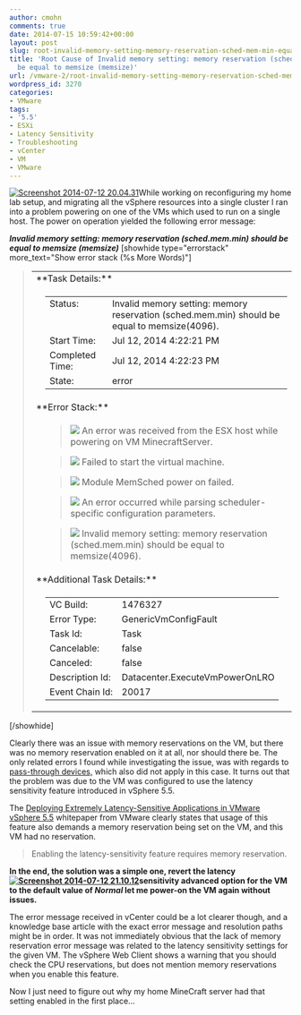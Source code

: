 ```yaml
---
author: cmohn
comments: true
date: 2014-07-15 10:59:42+00:00
layout: post
slug: root-invalid-memory-setting-memory-reservation-sched-mem-min-equal-memsize-memsize
title: 'Root Cause of Invalid memory setting: memory reservation (sched.mem.min) should
  be equal to memsize (memsize)'
url: /vmware-2/root-invalid-memory-setting-memory-reservation-sched-mem-min-equal-memsize-memsize/
wordpress_id: 3270
categories:
- VMware
tags:
- '5.5'
- ESXi
- Latency Sensitivity
- Troubleshooting
- vCenter
- VM
- VMware
---
```


[![Screenshot 2014-07-12 20.04.31](http://vninja.net/wordpress/wp-content/uploads/2014/07/Screenshot-2014-07-12-20.04.31-300x168.png)](http://vninja.net/wordpress/wp-content/uploads/2014/07/Screenshot-2014-07-12-20.04.31.png)While working on reconfiguring my home lab setup, and migrating all the vSphere resources into a single cluster I ran into a problem powering on one of the VMs which used to run on a single host. The power on operation yielded the following error message:

**_Invalid memory setting: memory reservation (sched.mem.min) should be equal to memsize (memsize)_**
[showhide type="errorstack" more_text="Show error stack (%s More Words)"]


<blockquote>
<table border="0" >
<tbody >
<tr >

> <td colspan="2" >**Task Details:**
> </td>
</tr>
<tr >

> <td >
> </td>

> <td >
<table border="0" >
<tbody >
<tr >

> <td valign="top" >Status:
> </td>

> <td >Invalid memory setting: memory reservation (sched.mem.min) should be equal to memsize(4096).
> </td>
</tr>
<tr >

> <td valign="top" >Start Time:
> </td>

> <td >Jul 12, 2014 4:22:21 PM
> </td>
</tr>
<tr >

> <td valign="top" >Completed Time:
> </td>

> <td >Jul 12, 2014 4:22:23 PM
> </td>
</tr>
<tr >

> <td valign="top" >State:
> </td>

> <td >error
> </td>
</tr>
</tbody>
</table>

> </td>
</tr>
<tr >

> <td colspan="2" >**Error Stack:**
> </td>
</tr>
<tr >

> <td >
> </td>

> <td >

> 
> ![](https://192.168.5.12:9443/vsphere-client/errorReport/assets/errorStack.png) An error was received from the ESX host while powering on VM MinecraftServer.
> 
> 

> 
> ![](https://192.168.5.12:9443/vsphere-client/errorReport/assets/errorStack.png) Failed to start the virtual machine.
> 
> 

> 
> ![](https://192.168.5.12:9443/vsphere-client/errorReport/assets/errorStack.png) Module MemSched power on failed.
> 
> 

> 
> ![](https://192.168.5.12:9443/vsphere-client/errorReport/assets/errorStack.png) An error occurred while parsing scheduler-specific configuration parameters.
> 
> 

> 
> ![](https://192.168.5.12:9443/vsphere-client/errorReport/assets/errorStack.png) Invalid memory setting: memory reservation (sched.mem.min) should be equal to memsize(4096).
> 
> </td>
</tr>
<tr >

> <td colspan="2" >**Additional Task Details:**
> </td>
</tr>
<tr >

> <td >
> </td>

> <td >
<table border="0" >
<tbody >
<tr >

> <td valign="top" >VC Build:
> </td>

> <td >1476327
> </td>
</tr>
<tr >

> <td valign="top" >Error Type:
> </td>

> <td >GenericVmConfigFault
> </td>
</tr>
<tr >

> <td valign="top" >Task Id:
> </td>

> <td >Task
> </td>
</tr>
<tr >

> <td valign="top" >Cancelable:
> </td>

> <td >false
> </td>
</tr>
<tr >

> <td valign="top" >Canceled:
> </td>

> <td >false
> </td>
</tr>
<tr >

> <td valign="top" >Description Id:
> </td>

> <td >Datacenter.ExecuteVmPowerOnLRO
> </td>
</tr>
<tr >

> <td valign="top" >Event Chain Id:
> </td>

> <td >20017
> </td>
</tr>
</tbody>
</table>

> </td>
</tr>
</tbody>
</table>
</blockquote>


[/showhide]

Clearly there was an issue with memory reservations on the VM, but there was no memory reservation enabled on it at all, nor should there be. The only related errors I found while investigating the issue, was with regards to [pass-through devices,](http://kb.vmware.com/selfservice/microsites/search.do?language=en_US&cmd=displayKC&externalId=2002779) which also did not apply in this case. It turns out that the problem was due to the VM was configured to use the latency sensitivity feature introduced in vSphere 5.5.

The [Deploying Extremely Latency-Sensitive Applications in VMware vSphere 5.5](http://www.vmware.com/files/pdf/techpaper/latency-sensitive-perf-vsphere55.pdf) whitepaper from VMware clearly states that usage of this feature also demands a memory reservation being set on the VM, and this VM had no reservation.



<blockquote>Enabling the latency-sensitivity feature requires memory reservation.</blockquote>



**In the end, the solution was a simple one, revert the latency [![Screenshot 2014-07-12 21.10.12](http://vninja.net/wordpress/wp-content/uploads/2014/07/Screenshot-2014-07-12-21.10.12-300x168.png)](http://vninja.net/wordpress/wp-content/uploads/2014/07/Screenshot-2014-07-12-21.10.12.png)sensitivity advanced option for the VM to the default value of _Normal_ let me power-on the VM again without issues.**

The error message received in vCenter could be a lot clearer though, and a knowledge base article with the exact error message and resolution paths might be in order. It was not immediately obvious that the lack of memory reservation error message was related to the latency sensitivity settings for the given VM. The vSphere Web Client shows a warning that you should check the CPU reservations, but does not mention memory reservations when you enable this feature.

Now I just need to figure out why my home MineCraft server had that setting enabled in the first place...
